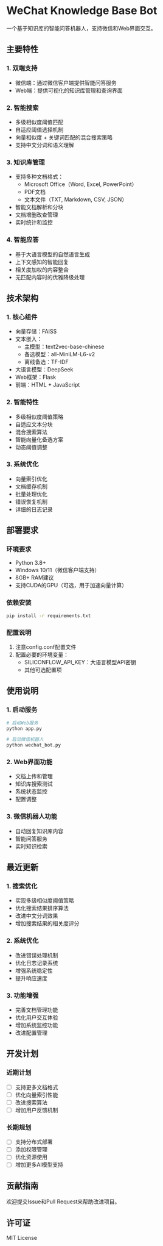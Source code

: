 # WeChat Knowledge Base Bot

一个基于知识库的智能问答机器人，支持微信和Web界面交互。

## 主要特性

### 1. 双端支持
- 微信端：通过微信客户端提供智能问答服务
- Web端：提供可视化的知识库管理和查询界面

### 2. 智能搜索
- 多级相似度阈值匹配
- 自适应阈值选择机制
- 向量相似度 + 关键词匹配的混合搜索策略
- 支持中文分词和语义理解

### 3. 知识库管理
- 支持多种文档格式：
  - Microsoft Office（Word, Excel, PowerPoint）
  - PDF文档
  - 文本文件（TXT, Markdown, CSV, JSON）
- 智能文档解析和分块
- 文档增删改查管理
- 实时统计和监控

### 4. 智能应答
- 基于大语言模型的自然语言生成
- 上下文感知的智能回复
- 相关度加权的内容整合
- 无匹配内容时的优雅降级处理

## 技术架构

### 1. 核心组件
- 向量存储：FAISS
- 文本嵌入：
  - 主模型：text2vec-base-chinese
  - 备选模型：all-MiniLM-L6-v2
  - 离线备选：TF-IDF
- 大语言模型：DeepSeek
- Web框架：Flask
- 前端：HTML + JavaScript

### 2. 智能特性
- 多级相似度阈值策略
- 自适应文本分块
- 混合搜索算法
- 智能向量化备选方案
- 动态阈值调整

### 3. 系统优化
- 向量索引优化
- 文档缓存机制
- 批量处理优化
- 错误恢复机制
- 详细的日志记录

## 部署要求

### 环境要求
- Python 3.8+
- Windows 10/11（微信客户端支持）
- 8GB+ RAM建议
- 支持CUDA的GPU（可选，用于加速向量计算）

### 依赖安装
```bash
pip install -r requirements.txt
```

### 配置说明
1. 注意config.conf配置文件
2. 配置必要的环境变量：
   - SILICONFLOW_API_KEY：大语言模型API密钥
   - 其他可选配置项

## 使用说明

### 1. 启动服务
```bash
# 启动Web服务
python app.py

# 启动微信机器人
python wechat_bot.py
```

### 2. Web界面功能
- 文档上传和管理
- 知识库搜索测试
- 系统状态监控
- 配置调整

### 3. 微信机器人功能
- 自动回复知识库内容
- 智能问答服务
- 实时知识检索

## 最近更新

### 1. 搜索优化
- 实现多级相似度阈值策略
- 优化搜索结果排序算法
- 改进中文分词效果
- 增加搜索结果的相关度评分

### 2. 系统优化
- 改进错误处理机制
- 优化日志记录系统
- 增强系统稳定性
- 提升响应速度

### 3. 功能增强
- 完善文档管理功能
- 优化用户交互体验
- 增加系统监控功能
- 改进配置管理

## 开发计划

### 近期计划
- [ ] 支持更多文档格式
- [ ] 优化向量索引性能
- [ ] 改进搜索算法
- [ ] 增加用户反馈机制

### 长期规划
- [ ] 支持分布式部署
- [ ] 添加权限管理
- [ ] 优化资源使用
- [ ] 增加更多AI模型支持

## 贡献指南

欢迎提交Issue和Pull Request来帮助改进项目。

## 许可证

MIT License 
